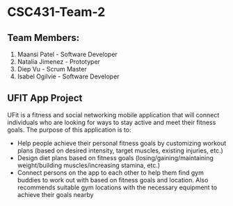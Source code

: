 # CSC431-Team-2

## Team Members:
1. Maansi Patel - Software Developer
2. Natalia Jimenez - Prototyper
3. Diep Vu - Scrum Master
4. Isabel Ogilvie - Software Developer


## UFIT App Project
UFit is a fitness and social networking mobile application that will connect individuals who are looking for ways to stay active and meet their fitness goals. The purpose of this application is to:
 - Help people achieve their personal fitness goals by customizing workout plans (based on desired intensity, target muscles, existing injuries, etc.) 
 - Design diet plans based on fitness goals (losing/gaining/maintaining weight/building muscles/increasing stamina, etc.) 
 - Connect persons on the app to each other to help them find gym buddies to work out with based on fitness goals and location. Also recommends suitable gym locations with the necessary equipment to achieve their goals nearby 

